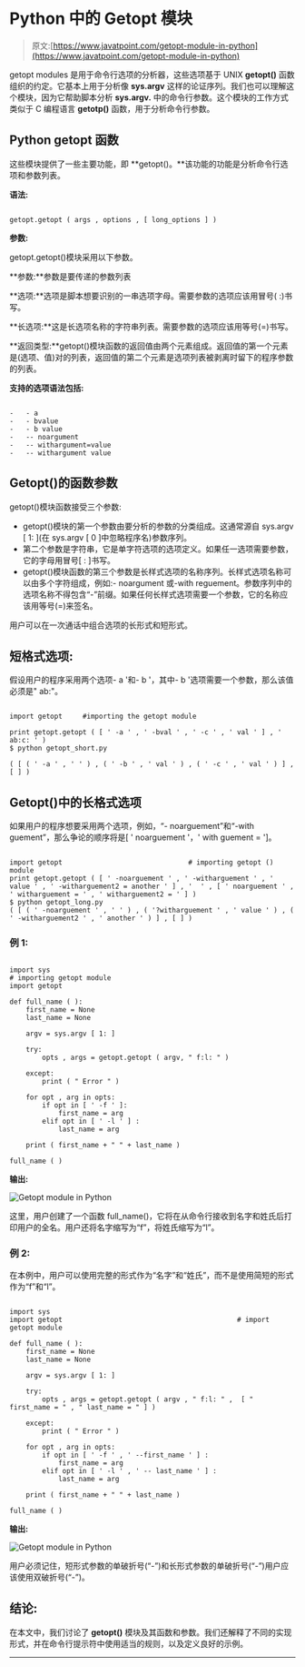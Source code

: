 # Python 中的 Getopt 模块

> 原文:[https://www.javatpoint.com/getopt-module-in-python](https://www.javatpoint.com/getopt-module-in-python)

getopt modules 是用于命令行选项的分析器，这些选项基于 UNIX **getopt()** 函数组织的约定。它基本上用于分析像 **sys.argv** 这样的论证序列。我们也可以理解这个模块，因为它帮助脚本分析 **sys.argv.** 中的命令行参数。这个模块的工作方式类似于 C 编程语言 **getotp()** 函数，用于分析命令行参数。

## Python getopt 函数

这些模块提供了一些主要功能，即 **getopt()。**该功能的功能是分析命令行选项和参数列表。

**语法:**

```

getopt.getopt ( args , options , [ long_options ] )

```

**参数:**

getopt.getopt()模块采用以下参数。

**参数:**参数是要传递的参数列表

**选项:**选项是脚本想要识别的一串选项字母。需要参数的选项应该用冒号( :)书写。

**长选项:**这是长选项名称的字符串列表。需要参数的选项应该用等号(=)书写。

**返回类型:**getopt()模块函数的返回值由两个元素组成。返回值的第一个元素是(选项、值)对的列表，返回值的第二个元素是选项列表被剥离时留下的程序参数的列表。

**支持的选项语法包括:**

```

-	- a
-	- bvalue
-	- b value
-	-- noargument
-	-- withargument=value
-	-- withargument value

```

## Getopt()的函数参数

getopt()模块函数接受三个参数:

*   getopt()模块的第一个参数由要分析的参数的分类组成。这通常源自 sys.argv [ 1: ](在 sys.argv [ 0 ]中忽略程序名)参数序列。
*   第二个参数是字符串，它是单字符选项的选项定义。如果任一选项需要参数，它的字母用冒号[ : ]书写。
*   getopt()模块函数的第三个参数是长样式选项的名称序列。长样式选项名称可以由多个字符组成，例如:- noargument 或-with reguement。参数序列中的选项名称不得包含“-”前缀。如果任何长样式选项需要一个参数，它的名称应该用等号(=)来签名。

用户可以在一次通话中组合选项的长形式和短形式。

## 短格式选项:

假设用户的程序采用两个选项- a '和- b '，其中- b '选项需要一个参数，那么该值必须是" ab:"。

```

import getopt     #importing the getopt module

print getopt.getopt ( [ ' -a ' , ' -bval ' , ' -c ' , ' val ' ] , ' ab:c: ' )
$ python getopt_short.py

( [ ( ' -a ' , ' ' ) , ( ' -b ' , ' val ' ) , ( ' -c ' , ' val ' ) ] , [ ] )

```

## Getopt()中的长格式选项

如果用户的程序想要采用两个选项，例如，“- noarguement”和“-with guement”，那么争论的顺序将是[ ' noarguement '，' with guement = ']。

```

import getopt                               # importing getopt () module
print getopt.getopt ( [ ' -noarguement ' , ' -witharguement ' , ' value ' , ' -witharguement2 = another ' ] , '  ' , [ ' noarguement ' , ' witharguement = ' , ' witharguement2 = ' ] )
$ python getopt_long.py
( [ ( ' -noarguement ' , ' ' ) , ( '?witharguement ' , ' value ' ) , ( ' -witharguement2 ' , ' another ' ) ] , [ ] )

```

### 例 1:

```

import sys                                                 
# importing getopt module                         
import getopt  

def full_name ( ): 
    first_name = None
    last_name = None

    argv = sys.argv [ 1: ] 

    try: 
        opts , args = getopt.getopt ( argv, " f:l: " ) 

    except: 
        print ( " Error " ) 

    for opt , arg in opts: 
        if opt in [ ' -f ' ]: 
            first_name = arg 
        elif opt in [ ' -l ' ] : 
            last_name = arg 

    print ( first_name + " " + last_name ) 

full_name ( ) 

```

**输出:**

![Getopt module in Python](../Images/cdd1f6a5173a3b2c3791aedce4aeef93.png)

这里，用户创建了一个函数 full_name()，它将在从命令行接收到名字和姓氏后打印用户的全名。用户还将名字缩写为“f”，将姓氏缩写为“l”。

### 例 2:

在本例中，用户可以使用完整的形式作为“名字”和“姓氏”，而不是使用简短的形式作为“f”和“l”。

```

import sys                                                 
import getopt                                           # import getopt module         

def full_name ( ): 
    first_name = None
    last_name = None

    argv = sys.argv [ 1: ] 

    try: 
        opts , args = getopt.getopt ( argv , " f:l: " ,  [ " first_name = " , " last_name = " ] ) 

    except: 
        print ( " Error " ) 

    for opt , arg in opts: 
        if opt in [ ' -f ' , ' --first_name ' ] : 
            first_name = arg 
        elif opt in [ ' -l ' , ' -- last_name ' ] : 
            last_name = arg 

    print ( first_name + " " + last_name ) 

full_name ( ) 

```

**输出:**

![Getopt module in Python](../Images/219fdba2c73e04e9a8dbd8ddc5b64b2f.png)

用户必须记住，短形式参数的单破折号(“-”)和长形式参数的单破折号(“-”)用户应该使用双破折号(“-”)。

## 结论:

在本文中，我们讨论了 **getopt()** 模块及其函数和参数。我们还解释了不同的实现形式，并在命令行提示符中使用适当的规则，以及定义良好的示例。

* * *